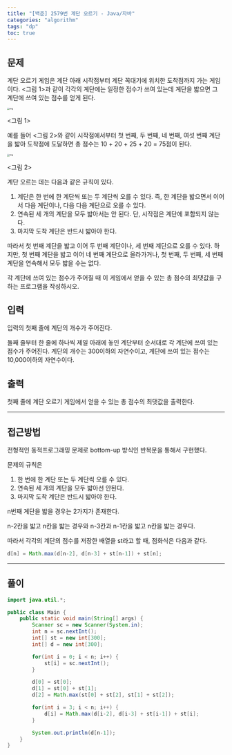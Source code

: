 ```yaml
---
title: "[백준] 2579번 계단 오르기 - Java/자바"
categories: "algorithm"
tags: "dp"
toc: true
---
```


## 문제

계단 오르기 게임은 계단 아래 시작점부터 계단 꼭대기에 위치한 도착점까지 가는 게임이다. <그림 1>과 같이 각각의 계단에는 일정한 점수가 쓰여 있는데 계단을 밟으면 그 계단에 쓰여 있는 점수를 얻게 된다.

<img src="https://upload.acmicpc.net/7177ea45-aa8d-4724-b256-7b84832c9b97/-/preview/" alt="img" style="zoom:33%;" />

<그림 1>

예를 들어 <그림 2>와 같이 시작점에서부터 첫 번째, 두 번째, 네 번째, 여섯 번째 계단을 밟아 도착점에 도달하면 총 점수는 10 + 20 + 25 + 20 = 75점이 된다.

<img src="https://upload.acmicpc.net/f00b6121-1c25-492e-9bc0-d96377c586b0/-/preview/" alt="img" style="zoom: 33%;" />

<그림 2>

계단 오르는 데는 다음과 같은 규칙이 있다.

1. 계단은 한 번에 한 계단씩 또는 두 계단씩 오를 수 있다. 즉, 한 계단을 밟으면서 이어서 다음 계단이나, 다음 다음 계단으로 오를 수 있다.
2. 연속된 세 개의 계단을 모두 밟아서는 안 된다. 단, 시작점은 계단에 포함되지 않는다.
3. 마지막 도착 계단은 반드시 밟아야 한다.

따라서 첫 번째 계단을 밟고 이어 두 번째 계단이나, 세 번째 계단으로 오를 수 있다. 하지만, 첫 번째 계단을 밟고 이어 네 번째 계단으로 올라가거나, 첫 번째, 두 번째, 세 번째 계단을 연속해서 모두 밟을 수는 없다.

각 계단에 쓰여 있는 점수가 주어질 때 이 게임에서 얻을 수 있는 총 점수의 최댓값을 구하는 프로그램을 작성하시오.

## 입력

입력의 첫째 줄에 계단의 개수가 주어진다.

둘째 줄부터 한 줄에 하나씩 제일 아래에 놓인 계단부터 순서대로 각 계단에 쓰여 있는 점수가 주어진다. 계단의 개수는 300이하의 자연수이고, 계단에 쓰여 있는 점수는 10,000이하의 자연수이다.

## 출력

첫째 줄에 계단 오르기 게임에서 얻을 수 있는 총 점수의 최댓값을 출력한다.



---



## 접근방법

전형적인 동적프로그래밍 문제로 bottom-up 방식인 반복문을 통해서 구현했다.

문제의 규칙은 

1. 한 번에 한 계단 또는 두 계단씩 오를 수 있다.
2. 연속된 세 개의 계단을 모두 밟아선 안된다.
3. 마지막 도착 계단은 반드시 밟아야 한다.

n번째 계단을 밟을 경우는 2가지가 존재한다.

n-2칸을 밟고 n칸을 밟는 경우와 n-3칸과 n-1칸을 밟고 n칸을 밟는 경우다.

따라서 각각의 계단의 점수를 저장한 배열을 st라고 할 때, 점화식은 다음과 같다.

```java
d[n] = Math.max(d[n-2], d[n-3] + st[n-1]) + st[n];
```





---





## 풀이

```java
import java.util.*;

public class Main {
    public static void main(String[] args) {
        Scanner sc = new Scanner(System.in);
        int n = sc.nextInt();
        int[] st = new int[300];
        int[] d = new int[300];

        for(int i = 0; i < n; i++) {
            st[i] = sc.nextInt();
        }

        d[0] = st[0];
        d[1] = st[0] + st[1];
        d[2] = Math.max(st[0] + st[2], st[1] + st[2]);

        for(int i = 3; i < n; i++) {
            d[i] = Math.max(d[i-2], d[i-3] + st[i-1]) + st[i];
        }

        System.out.println(d[n-1]);
    }
}
```

